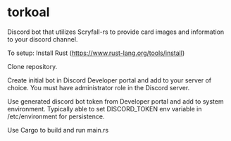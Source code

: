 # torkoal
Discord bot that utilizes Scryfall-rs to provide card images and information to your discord channel.


To setup:
Install Rust (https://www.rust-lang.org/tools/install)

Clone repository.

Create initial bot in Discord Developer portal and add to your server of choice. You must have administrator role in the Discord server.

Use generated discord bot token from Developer portal and add to system environment. Typically able to set DISCORD_TOKEN env variable in /etc/environment for persistence. 

Use Cargo to build and run main.rs


